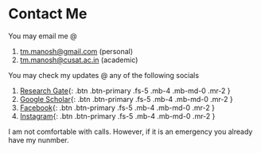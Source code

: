 # Contact Me

You may email me @

1. tm.manosh@gmail.com (personal)
2. tm.manosh@cusat.ac.in (academic)

You may check my updates @ any of the following socials

1. [Research Gate](https://www.researchgate.net/profile/Manosh-T-M){: .btn .btn-primary .fs-5 .mb-4 .mb-md-0 .mr-2 }
2. [Google Scholar](https://scholar.google.com/citations?user=QZtGUvwAAAAJ&hl=en){: .btn .btn-primary .fs-5 .mb-4 .mb-md-0 .mr-2 }
3. [Facebook](https://www.facebook.com/profile.php?id=100008584153018){: .btn .btn-primary .fs-5 .mb-4 .mb-md-0 .mr-2 }
4. [Instagram](https://www.instagram.com/tm.manosh/){: .btn .btn-primary .fs-5 .mb-4 .mb-md-0 .mr-2 }

I am not comfortable with calls. However, if it is an emergency you already have my nunmber.
